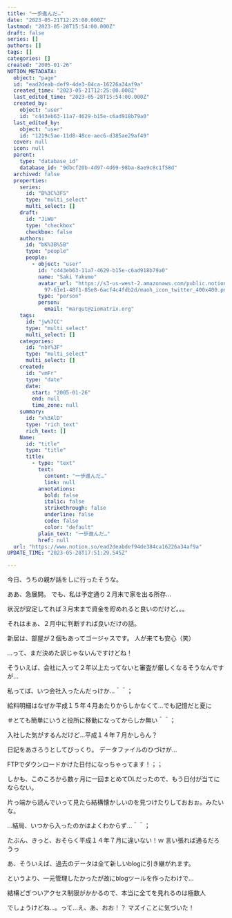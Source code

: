```yaml
---
title: "一歩進んだ…"
date: "2023-05-21T12:25:00.000Z"
lastmod: "2023-05-28T15:54:00.000Z"
draft: false
series: []
authors: []
tags: []
categories: []
created: "2005-01-26"
NOTION_METADATA:
  object: "page"
  id: "ead2deab-def9-4de3-84ca-16226a34af9a"
  created_time: "2023-05-21T12:25:00.000Z"
  last_edited_time: "2023-05-28T15:54:00.000Z"
  created_by:
    object: "user"
    id: "c443eb63-11a7-4629-b15e-c6ad918b79a0"
  last_edited_by:
    object: "user"
    id: "1219c5ae-11d8-48ce-aec6-d385ae29af49"
  cover: null
  icon: null
  parent:
    type: "database_id"
    database_id: "9dbcf20b-4d97-4d69-98ba-8ae9c8c1f58d"
  archived: false
  properties:
    series:
      id: "B%3C%3FS"
      type: "multi_select"
      multi_select: []
    draft:
      id: "JiWU"
      type: "checkbox"
      checkbox: false
    authors:
      id: "bK%3B%5B"
      type: "people"
      people:
        - object: "user"
          id: "c443eb63-11a7-4629-b15e-c6ad918b79a0"
          name: "Saki Yakumo"
          avatar_url: "https://s3-us-west-2.amazonaws.com/public.notion-static.com/3ad1c4\
            97-61e1-48f1-85e8-6acf4c4fdb2d/maoh_icon_twitter_400x400.png"
          type: "person"
          person:
            email: "marqut@ziomatrix.org"
    tags:
      id: "jw%7CC"
      type: "multi_select"
      multi_select: []
    categories:
      id: "nbY%3F"
      type: "multi_select"
      multi_select: []
    created:
      id: "vmFr"
      type: "date"
      date:
        start: "2005-01-26"
        end: null
        time_zone: null
    summary:
      id: "x%3AlD"
      type: "rich_text"
      rich_text: []
    Name:
      id: "title"
      type: "title"
      title:
        - type: "text"
          text:
            content: "一歩進んだ…"
            link: null
          annotations:
            bold: false
            italic: false
            strikethrough: false
            underline: false
            code: false
            color: "default"
          plain_text: "一歩進んだ…"
          href: null
  url: "https://www.notion.so/ead2deabdef94de384ca16226a34af9a"
UPDATE_TIME: "2023-05-28T17:51:29.545Z"

---
```

<link rel="stylesheet" href="https://cdn.jsdelivr.net/npm/katex@0.16.2/dist/katex.min.css" integrity="sha384-bYdxxUwYipFNohQlHt0bjN/LCpueqWz13HufFEV1SUatKs1cm4L6fFgCi1jT643X" crossorigin="anonymous">


今日、うちの親が話をしに行ったそうな。


ああ、急展開。 でも、私は予定通り２月末で家を出る所存…


状況が安定してれば３月末まで資金を貯めれると良いのだけど。。。


それはまぁ、２月中に判断すれば良いだけの話。


新居は、部屋が２個もあってゴージャスです。 人が来ても安心（笑）


…って、まだ決めた訳じゃないんですけどね！


そういえば、会社に入って２年以上たってないと審査が厳しくなるそうなんですが…


私ってば、いつ会社入ったんだっけか…＾＾；


給料明細はなぜか平成１５年４月あたりからしかなくて…でも記憶だと夏に


＃とても簡単にいうと役所に移動になってからしか無い＾＾；


入社した気がするんだけど…平成１４年７月かしらん？


日記をあさろうとしてびっくり。 データファイルのひづけが…


FTPでダウンロードかけた日付になっちゃってます！；；


しかも、このころから数ヶ月に一回まとめてDLだったので、もう日付が当てにならない。


片っ端から読んでいって見たら結構懐かしいのを見つけたりしておおぉ。みたいな。


…結局、いつから入ったのかはよくわからず…＾＾；


たぶん、きっと、おそらく平成１４年７月に違いない！ｗ 言い張れば通るだろうっ


あ、そういえば、過去のデータは全て新しいblogに引き継がれます。


というより、一元管理したかったが故にblogツールを作ったわけで…


結構どぎついアクセス制限がかかるので、本当に全てを見れるのは極数人


でしょうけどね…。って…え、あ、おお！？ マズイことに気づいた！

